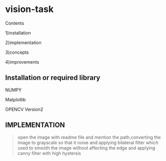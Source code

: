 # vision-task
Contents 




1)installation 



2)implementation



3)concepts 

4)improvements



## Installation or required library

NUMPY

Matplotlib

OPENCV Version2

## IMPLEMENTATION

>open the image with readme file and mention the path,converting the image to grayscale so that it noise and applying bilateral filter which used to smooth the image without affecting the edge and applying canny filter with high hystersis 


